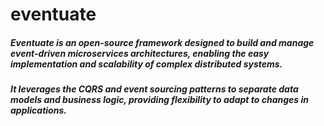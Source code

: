 # eventuate

##### Eventuate is an open-source framework designed to build and manage event-driven microservices architectures, enabling the easy implementation and scalability of complex distributed systems. 
##### It leverages the CQRS and event sourcing patterns to separate data models and business logic, providing flexibility to adapt to changes in applications.
